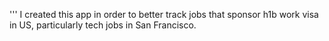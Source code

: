 '''
I created this app in order to better track jobs that sponsor h1b work visa in US, particularly tech jobs in San Francisco.